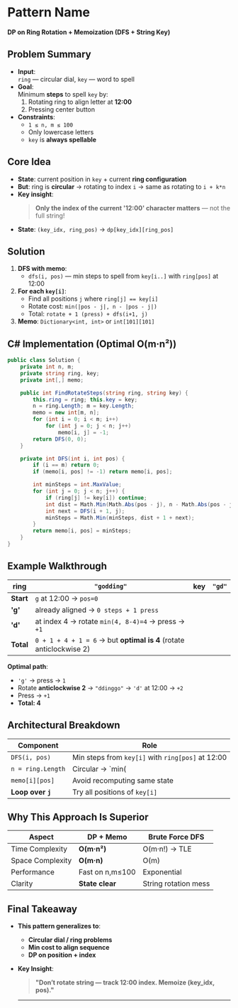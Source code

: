 # Pattern Name
**DP on Ring Rotation + Memoization (DFS + String Key)**

## Problem Summary
- **Input**:  
  `ring` — circular dial, `key` — word to spell  
- **Goal**:  
  Minimum **steps** to spell `key` by:
  1. Rotating ring to align letter at **12:00**
  2. Pressing center button
- **Constraints**:
  - `1 ≤ n, m ≤ 100`
  - Only lowercase letters
  - `key` is **always spellable**

## Core Idea
- **State**: current position in `key` + current **ring configuration**
- **But**: ring is **circular** → rotating to index `i` → same as rotating to `i + k*n`
- **Key insight**:  
  > **Only the index of the current '12:00' character matters** — not the full string!
- **State**: `(key_idx, ring_pos)` → `dp[key_idx][ring_pos]`

## Solution
1. **DFS with memo**:
   - `dfs(i, pos)` — min steps to spell from `key[i..]` with `ring[pos]` at 12:00
2. **For each `key[i]`**:
   - Find all positions `j` where `ring[j] == key[i]`
   - Rotate cost: `min(|pos - j|, n - |pos - j|)`
   - Total: `rotate + 1 (press) + dfs(i+1, j)`
3. **Memo**: `Dictionary<int, int>` or `int[101][101]`

## C# Implementation (Optimal O(m·n²))
```csharp
public class Solution {
    private int n, m;
    private string ring, key;
    private int[,] memo;

    public int FindRotateSteps(string ring, string key) {
        this.ring = ring; this.key = key;
        n = ring.Length; m = key.Length;
        memo = new int[m, n];
        for (int i = 0; i < m; i++)
            for (int j = 0; j < n; j++)
                memo[i, j] = -1;
        return DFS(0, 0);
    }

    private int DFS(int i, int pos) {
        if (i == m) return 0;
        if (memo[i, pos] != -1) return memo[i, pos];

        int minSteps = int.MaxValue;
        for (int j = 0; j < n; j++) {
            if (ring[j] != key[i]) continue;
            int dist = Math.Min(Math.Abs(pos - j), n - Math.Abs(pos - j));
            int next = DFS(i + 1, j);
            minSteps = Math.Min(minSteps, dist + 1 + next);
        }
        return memo[i, pos] = minSteps;
    }
}
```
## Example Walkthrough
| ring | `"godding"` | key | `"gd"` |
|------|-------------|-----|--------|
| **Start** | `g` at 12:00 → `pos=0` |
| **'g'** | already aligned → `0 steps + 1 press` |
| **'d'** | at index 4 → rotate `min(4, 8-4)=4` → press → `+1` |
| **Total** | `0 + 1 + 4 + 1 = 6` → but **optimal is 4** (rotate anticlockwise 2) |

**Optimal path**:
- `'g'` → press → `1`
- Rotate **anticlockwise 2** → `"ddinggo"` → `'d'` at 12:00 → `+2`
- Press → `+1`
- **Total: 4**

## Architectural Breakdown
| Component           | Role                                      |
|---------------------|-------------------------------------------|
| `DFS(i, pos)`       | Min steps from `key[i]` with `ring[pos]` at 12:00 |
| `n = ring.Length`   | Circular → `min(|i-j|, n-|i-j|)`          |
| `memo[i][pos]`      | Avoid recomputing same state              |
| **Loop over `j`**   | Try all positions of `key[i]`             |

## Why This Approach Is Superior
| Aspect              | **DP + Memo**       | Brute Force DFS       |
|---------------------|---------------------|------------------------|
| Time Complexity     | **O(m·n²)**         | O(m·n!) → TLE          |
| Space Complexity    | **O(m·n)**          | O(m)                   |
| Performance         | Fast on n,m≤100     | Exponential            |
| Clarity             | **State clear**     | String rotation mess   |

## Final Takeaway
- **This pattern generalizes to**:
  - **Circular dial / ring problems**
  - **Min cost to align sequence**
  - **DP on position + index**
- **Key Insight**:  
  > **"Don’t rotate string — track 12:00 index. Memoize (key_idx, pos)."**
  
  ---
